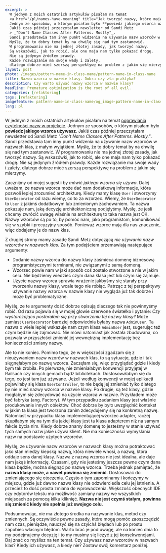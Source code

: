 ```yaml
---
excerpt: >
  W jednym z moich ostatnich artykułów pisałam na temat
  <a href="/pl/names-have-meaning" title="Jak tworzyć nazwy, które mają znaczenie? 13 sposobów na poprawienie czytelności nazw.">poprawiania czytelności nazw w projekcie</a>.
  Jednym ze sposobów, o którym pisałam było **powiedz jakiego wzorca używasz**.
  Jakiś czas później przeczytałam newsletter od Sandi Metz
  > _"Don't Name Classes After Patterns. Mostly"_.
  Sandi przedstawia tam inny punkt widzenia na używanie nazw wzorców w nazwach klas, z małym wyjątkiem.
  Myślę, że to dobry temat by na chwilę się nad tym zastanowić.
  W programowaniu nie ma jednej złotej zasady, jak tworzyć nazwy.
  Są wskazówki, jak to robić, ale one maja nam tylko pokazać drogę.
  Nie są jedynym źródłem prawdy.
  Każde rozwiązanie ma swoje wady i zalety,
  dlatego dobrze mieć szerszą perspektywę na problem z jakim się mierzymy.
layout: post
photo: /images/pattern-name-in-class-name/pattern-name-in-class-name
title: Nazwa wzorca w nazwie klasy. Dobra czy zła praktyka?
description: Czy warto używać nazwy wzorca w nazwie klasy?
headline: Premature optimization is the root of all evil.
categories: [refaktoring]
tags: [refaktoring]
imagefeature: pattern-name-in-class-name/og_image-pattern-name-in-class-name.jpg
lang: pl
---
```


W jednym z moich ostatnich artykułów pisałam na temat <a href="{{ site.baseurl }}/names-have-meaning" title="Jak tworzyć nazwy, które mają znaczenie? 13 sposobów na poprawienie czytelności nazw.">poprawiania czytelności nazw w projekcie</a>. Jednym ze sposobów, o którym pisałam było **powiedz jakiego wzorca używasz**. Jakiś czas później przeczytałam newsletter od Sandi Metz _"Don't Name Classes After Patterns. Mostly."_. Sandi przedstawia tam inny punkt widzenia na używanie nazw wzorców w nazwach klas, z małym wyjątkiem. Myślę, że to dobry temat by na chwilę się nad tym zastanowić. W programowaniu nie ma jednej złotej zasady, jak tworzyć nazwy. Są wskazówki, jak to robić, ale one maja nam tylko pokazać drogę. Nie są jedynym źródłem prawdy. Każde rozwiązanie ma swoje wady i zalety, dlatego dobrze mieć szerszą perspektywę na problem z jakim się mierzymy.

Zacznijmy od mojej sugestii by _mówić jakiego wzorca się używa_. Dalej uważam, że nazwa wzorca może dać nam dodatkową informacje, która pozwoli lepiej zrozumieć architekturę. Kiedy mamy klasę `User` i stworzymy `UserDecorator` od razu wiemy, co to za wzorzec. Wiemy, że `UserDecorator` to `User` z jakimś dodatkowym lub zmienionym zachowaniem. Ta nazwa pokazuje nam, jaką decyzję architektoniczną podjęłyśmy. Myślę, że jeśli chcemy zwrócić uwagę właśnie na architekturę to taka nazwa jest OK. Nazwy wzorców są po to, by pomóc nam, jako programistom, komunikować się w szybki i precyzyjny sposób. Ponieważ wzorce mają dla nas znaczenie, więc dodajemy je do nazw klas.

Z drugiej strony mamy zasadę Sandi Metz dotyczącą _nie używania nazw wzorców w nazwach klas_. Za tym podejściem przemawiają następujące argumenty:
  - Dodanie nazwy wzorca do nazwy klasy zaśmieca domenę biznesową programistycznymi terminami, nie związanymi z samą domeną.
  - Wzorzec powie nam w jaki sposób coś zostało stworzone a nie w jakim celu. Nie będziemy wiedzieć czym dana klasa jest lub czym się zajmuje.
  - Użycie nazwy wzorca sprawia wrażenie jakbyśmy się starały przy tworzeniu nazwy klasy, wcale tego nie robiąc.
Patrząc z tej perspektywy używanie nazwy wzorca w nazwie klasy nie wygląda już tak dobrze i może być problematyczne.

Myślę, że te argumenty dość dobrze opisują dlaczego tak nie powinnyśmy robić. Od razu pojawia się w mojej głowie czerwone światełko i pytanie: _Czy wystarczająco postarałam się przy stworzeniu tej nazwy klasy?_ Może zamiast `UserDecorator` bardziej odpowiednia byłaby nazwa `AdminUser`. Ta nazwa o wiele lepiej wskazuje nam czym klasa `AdminUser` jest, sugerując też czym będzie się zajmować. Nie mówi natomiast jak została zbudowana, co pozwala w przyszłości zmienić jej wewnętrzną implementację bez konieczności zmiany nazwy.

Ale to nie koniec. Pomimo tego, że w większości zgadzam się z nieużywaniem nazw wzorów w nazwach klas, to są sytuacje, gdzie i tak sięgnęłabym po nazwę wzorca. Zaczęłam się, więc przyglądać gdzie i kiedy bym tak zrobiła. Po pierwsze, nie zmieniałabym konwencji przyjętej w Railsach czy innych gemach bądź bibliotekach. Dostosowałabym się do tego, co jest tam już używane. Jeżeli według konwencji w mojej aplikacji pojawiłaby się klasa `UserController`, to nie będę jej zmieniać tylko dlatego by nie mieć nazwy wzorca w nazwie klasy. Po drugie, są też klasy, gdzie mogłabym się zdecydować na użycie wzorca w nazwie. Przykładem może być fabryka (ang. Factory). W tym przypadku zadaniem klasy jest właśnie produkowanie innych obiektów. Choć dobrze by było uwzględnić kontekst w jakim ta klasa jest tworzona zanim zdecydujemy się na konkretną nazwę. Natomiast w przypadku klasy implementującej wzorzec adapter, raczej skupiłabym się na tym dla jakiej klasy jest ta klasa adapterem niż na samym fakcie bycia nim. Kiedy dobrze znamy domenę to jesteśmy w stanie używać tych samych nazw jakie używa klient. Nie ma konieczności wymyślania nazw na podstawie użytych wzorców.

Myślę, że używanie nazw wzorców w nazwach klasy można potraktować jako stan miedzy kiepską nazwą, która niewiele wnosi, a nazwą, która oddaje sens danej klasy. Nazwa z nazwą wzorca nie jest idealna, ale daje nam jakąś informację. Czasami, gdy nie jesteśmy jeszcze pewne czym dana klasa będzie, można sięgnąć po nazwę wzorca. Trzeba jednak pamiętać, że **nazwa klasy może, a nawet powinna się zmienić**. Dostosować do zmieniającego się otoczenia. Często o tym zapominamy i kończymy w miejscu, gdzie już dawno nazwa klasy nie odzwierciedla celu jej istnienia. A przecież to dość prosta zmiana do wprowadzenia. Większość obecnych IDE czy edytorów tekstu ma możliwość zamiany nazwy we wszystkich miejscach za pomocą kilku kliknięć. **Nazwa nie jest czymś stałym, powinna się zmienić kiedy nie spełnia już swojego celu.**

Podsumowując, nie ma złotego środka na nazywanie klas, metod czy zmiennych. Są oczywiście pewne zasady, które mogą pomóc zaoszczędzić nam czas, pieniądze, nauczyć się na czyichś błędach lub po prostu zapobiec własnym błędom. Warto brać je pod uwagę, ale na koniec dnia to my podejmujemy decyzję i to my musimy się liczyć z jej konsekwencjami. Daj znać co myślisz na ten temat. Czy używasz nazw wzorców w nazwach klas? Kiedy ich używasz, a kiedy nie? Zostaw swój komentarz poniżej.
